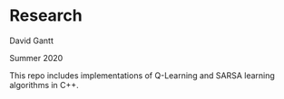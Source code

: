 # Research
David Gantt

Summer 2020

This repo includes implementations of Q-Learning and SARSA learning algorithms in C++.
